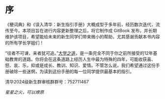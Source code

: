 # 序

《梗词典》和《误入清华：新生指引手册》大概成型于多年前，经历数次迭代，流传至今。本项目旨在进行内容更新整理之后，将它制作成 GitBook 发布，并长期维护该项目，希望能给未来的新生同学们带来微小的帮助，尤其感谢贡献本书内容的所有学长学姐们！

“往者不可谏，来者犹可追。”[大学之道](https://survivesjtu.gitbook.io/survivesjtumanual)，是一条完全不同于你之前所接受的12年基础教育的道路。你将会在这条道路上经历人生中最为特殊的四年，可能收获喜、怒、哀、乐，抑或是成长、教训、知识、爱情。不管怎么说，我们希望通过这份手册破除一些迷惘，为读到这份手册的每一位同学提供最基本的指引。

清华2024级新生群审核群群号：752711467

_星星之火，可以燎原_
